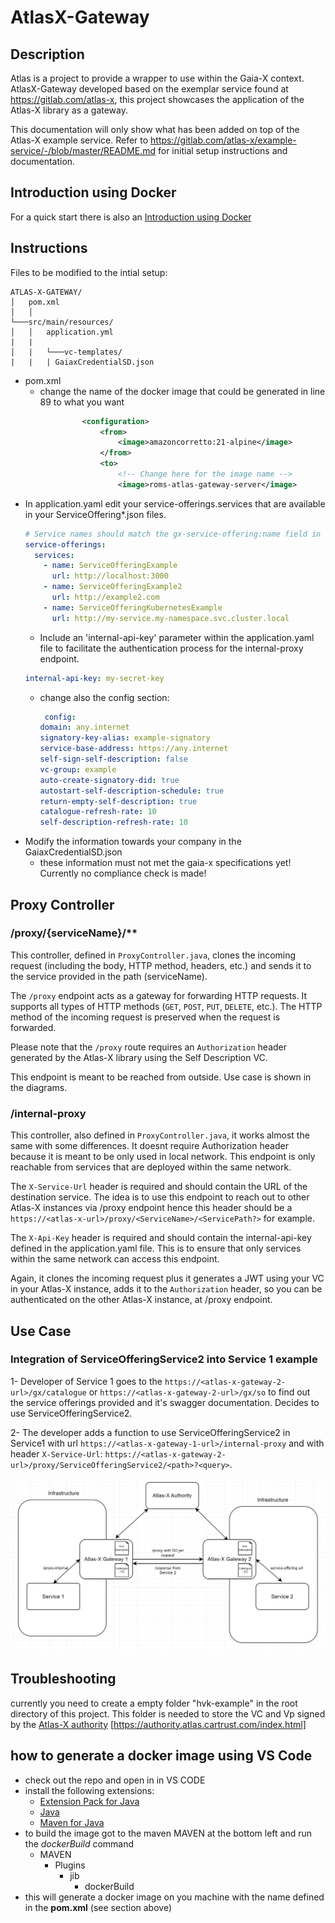 # AtlasX-Gateway

## Description

Atlas is a project to provide a wrapper to use within the Gaia-X context. 
AtlasX-Gateway developed based on the exemplar service found at https://gitlab.com/atlas-x, this project showcases the application of the Atlas-X library as a gateway. 

This documentation will only show what has been added on top of the Atlas-X example service. 
Refer to https://gitlab.com/atlas-x/example-service/-/blob/master/README.md for initial setup instructions and documentation.

## Introduction using Docker

For a quick start there is also an [Introduction using Docker](/docs/intro-docker.md)

## Instructions

Files to be modified to the intial setup:
```
ATLAS-X-GATEWAY/
│   pom.xml     
│   │
└───src/main/resources/
│   │   application.yml
|   |
│   |   └───vc-templates/
|   |   | GaiaxCredentialSD.json
```
* pom.xml
   * change the name of the docker image that could be generated in line 89 to what you want
```xml
                <configuration>
                    <from>
                        <image>amazoncorretto:21-alpine</image>
                    </from>
                    <to>
                        <!-- Change here for the image name -->
                        <image>roms-atlas-gateway-server</image>
```
* In application.yaml edit your service-offerings.services that are available in your ServiceOffering*.json files.
    ```yml
    # Service names should match the gx-service-offering:name field in the ServiceOffering*.json files as that is only how someone can figure what services you are offering 
    service-offerings:
      services:
        - name: ServiceOfferingExample
          url: http://localhost:3000
        - name: ServiceOfferingExample2
          url: http://example2.com
        - name: ServiceOfferingKubernetesExample
          url: http://my-service.my-namespace.svc.cluster.local
    ```
  *  Include an 'internal-api-key' parameter within the application.yaml file to facilitate the authentication process for the internal-proxy endpoint.
    ```yml
    internal-api-key: my-secret-key
    ```
  * change also the config section:
    ```yml
     config:
    domain: any.internet                                              # change here to your domain
    signatory-key-alias: example-signatory
    service-base-address: https://any.internet                        # change here to corresponding base URL of the service endpoit
    self-sign-self-description: false
    vc-group: example
    auto-create-signatory-did: true
    autostart-self-description-schedule: true
    return-empty-self-description: true
    catalogue-refresh-rate: 10                                        # change here to a smaller value for easier testing
    self-description-refresh-rate: 10                                 # change here to a smaller value for easier testing
    ```  
* Modify the information towards your company in the GaiaxCredentialSD.json
   * these information must not met the gaia-x specifications yet! Currently no compliance check is made!

  
## Proxy Controller

### /proxy/{serviceName}/**

This controller, defined in `ProxyController.java`, clones the incoming request (including the body, HTTP method, headers, etc.) and sends it to the service provided in the path (serviceName).

The `/proxy` endpoint acts as a gateway for forwarding HTTP requests. It supports all types of HTTP methods (`GET`, `POST`, `PUT`, `DELETE`, etc.). The HTTP method of the incoming request is preserved when the request is forwarded.

Please note that the `/proxy` route requires an `Authorization` header generated by the Atlas-X library using the Self Description VC.

This endpoint is meant to be reached from outside. Use case is shown in the diagrams.

### /internal-proxy

This controller, also defined in `ProxyController.java`, it works almost the same with some differences. It doesnt require Authorization header because it is meant to be only used in local network. This endpoint is only reachable from services that are deployed within the same network. 

The `X-Service-Url` header is required and should contain the URL of the destination service. The idea is to use this endpoint to reach out to other Atlas-X instances via /proxy endpoint hence this header should be a `https://<atlas-x-url>/proxy/<ServiceName>/<ServicePath?>` for example.

The `X-Api-Key` header is required and should contain the internal-api-key defined in the application.yaml file. This is to ensure that only services within the same network can access this endpoint.

Again, it clones the incoming request plus it generates a JWT using your VC in your Atlas-X instance, adds it to the `Authorization` header, so you can be authenticated on the other Atlas-X instance, at /proxy endpoint.

## Use Case

### Integration of ServiceOfferingService2 into Service 1 example

1- Developer of Service 1 goes to the `https://<atlas-x-gateway-2-url>/gx/catalogue` or `https://<atlas-x-gateway-2-url>/gx/so` to find out the service offerings provided and it's swagger documentation. Decides to use ServiceOfferingService2.

2- The developer adds a function to use ServiceOfferingService2 in Service1 with url `https://<atlas-x-gateway-1-url>/internal-proxy` and with header `X-Service-Url`: `https://<atlas-x-gateway-2-url>/proxy/ServiceOfferingService2/<path>?<query>`.

<img src="docs/usecase-diagram.png" alt="" />

## Troubleshooting
 currently you need to create a empty folder "hvk-example" in the root directory of this project. This folder is needed to store the VC and Vp signed by the [Atlas-X authority](https://authority.atlas.cartrust.com/index.html) [https://authority.atlas.cartrust.com/index.html]

## how to generate a docker image using VS Code
* check out the repo and open in in VS CODE
* install the following extensions:
   * [Extension Pack for Java](https://marketplace.visualstudio.com/items?itemName=vscjava.vscode-java-pack)
   * [Java](https://marketplace.visualstudio.com/items?itemName=Oracle.oracle-java)
   * [Maven for Java](https://marketplace.visualstudio.com/items?itemName=vscjava.vscode-maven)
*  to build the image got to the maven MAVEN at the bottom left and run the *dockerBuild* command
    * MAVEN
        * Plugins
            * jib
                * dockerBuild
* this will generate a docker image on you machine with the name defined in the **pom.xml** (see section above)
